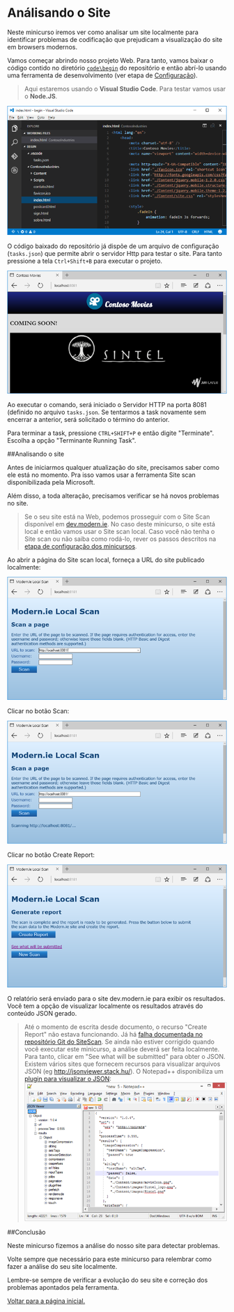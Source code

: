 Análisando o Site
========================================
Neste minicurso iremos ver como analisar um site localmente para identificar problemas de codificação que prejudicam a visualização do site em browsers modernos.

Vamos começar abrindo nosso projeto Web. Para tanto, vamos baixar o código contido no diretório [`code\begin`](./code/begin) do repositório e então abrí-lo usando uma ferramenta de desenvolvimento (ver etapa de [Configuração](../_setup/)).

> Aqui estaremos usando o **Visual Studio Code**. Para testar vamos usar o **Node.JS**. 

![Abrir projeto no Visual Studio Code](./images/run_visualstudiocode_project.png)

O código baixado do repositório já dispõe de um arquivo de configuração (`tasks.json`) que permite abrir o servidor Http para testar o site. Para tanto pressione a tela `Ctrl+Shift+B` para executar o projeto.

![Executar site no servidor Web local](./images/site_local_webserver.png)

Ao executar o comando, será iniciado o Servidor HTTP na porta 8081 (definido no arquivo `tasks.json`. Se tentarmos a task novamente sem encerrar a anterior, será solicitado o término do anterior.

Para terminar a task, pressione `CTRL+SHIFT+P` e então digite "Terminate". Escolha a opção "Terminante Running Task".  

<p name="Task1" />
##Analisando o site

Antes de iniciarmos qualquer atualização do site, precisamos saber como ele está no momento. Pra isso vamos usar a ferramenta Site scan disponibilizada pela Microsoft.

Além disso, a toda alteração, precisamos verificar se há novos problemas no site.

> Se o seu site está na Web, podemos prosseguir com o Site Scan disponível em [dev.modern.ie](http://dev.modern.ie/tools/staticscan/). No caso deste minicurso, o site está local e então vamos usar o Site scan local. Caso você não tenha o Site scan ou não saiba como rodá-lo, rever os passos descritos na [etapa de configuração dos minicursos](../_setup/).

Ao abrir a página do Site scan local, forneça a URL do site publicado localmente: 

![Run Netbeans Project](./images/site_sitescan1.png)

Clicar no botão Scan: 

![Run Netbeans Project](./images/site_sitescan2.png)

Clicar no botão Create Report: 

![Run Netbeans Project](./images/site_sitescan3.png)

O relatório será enviado para o site dev.modern.ie para exibir os resultados. Você tem a opção de visualizar localmente os resultados através do conteúdo JSON gerado.

> Até o momento de escrita desde documento, o recurso "Create Report" não estava funcionando. Já há [falha documentada no repositório Git do SiteScan](https://github.com/MicrosoftEdge/static-code-scan/issues/96). Se ainda não estiver corrigido quando você executar este minicurso, a análise deverá ser feita localmente. Para tanto, clicar em "See what will be submitted" para obter o JSON. Existem vários sites que fornecem recursos para visualizar arquivos JSON (eg http://jsonviewer.stack.hu/). O Notepad++ disponibiliza um [plugin para visualizar o JSON](http://sourceforge.net/projects/nppjsonviewer/):
> ![Notepad++ JsonViewer](./images/sitescan_result_jsonviewer.png)

<p name="Review"/>
##Conclusão

Neste minicurso fizemos a análise do nosso site para detectar problemas.

Volte sempre que necessário para este minicurso para relembrar como fazer a análise do seu site localmente.

Lembre-se sempre de verificar a evolução do seu site e correção dos problemas apontados pela ferramenta.

[Voltar para a página inicial.](http://joaocunhaeld.github.io/interoperable-web-development)